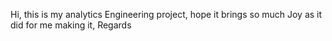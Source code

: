 Hi, this is my analytics Engineering project, hope it brings so much Joy as it did for me making it, Regards
